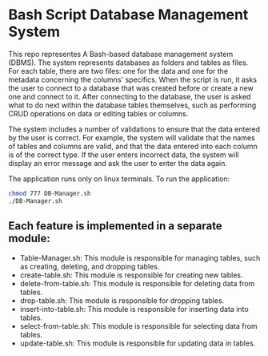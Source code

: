 # Bash Script Database Management System
This repo representes A Bash-based database management system (DBMS). 
The system represents databases as folders and tables as files. For each table, there are two files: one for the data and one for the metadata concerning the columns' specifics. When the script is run, it asks the user to connect to a database that was created before or create a new one and connect to it. After connecting to the database, the user is asked what to do next within the database tables themselves, such as performing CRUD operations on data or editing tables or columns.

The system includes a number of validations to ensure that the data entered by the user is correct. For example, the system will validate that the names of tables and columns are valid, and that the data entered into each column is of the correct type. If the user enters incorrect data, the system will display an error message and ask the user to enter the data again.

The application runs only on linux terminals. To run the application: 
```bash
chmod 777 DB-Manager.sh
./DB-Manager.sh
```

## Each feature is implemented in a separate module: 
<ul>
  <li>Table-Manager.sh: This module is responsible for managing tables, such as creating, deleting, and dropping tables.</li>
  <li>create-table.sh: This module is responsible for creating new tables.</li>
  <li>delete-from-table.sh: This module is responsible for deleting data from tables.</li>
  <li>drop-table.sh: This module is responsible for dropping tables.</li>
  <li>insert-into-table.sh: This module is responsible for inserting data into tables.</li>
  <li>select-from-table.sh: This module is responsible for selecting data from tables.</li>
  <li>update-table.sh: This module is responsible for updating data in tables.</li>
</ul>

